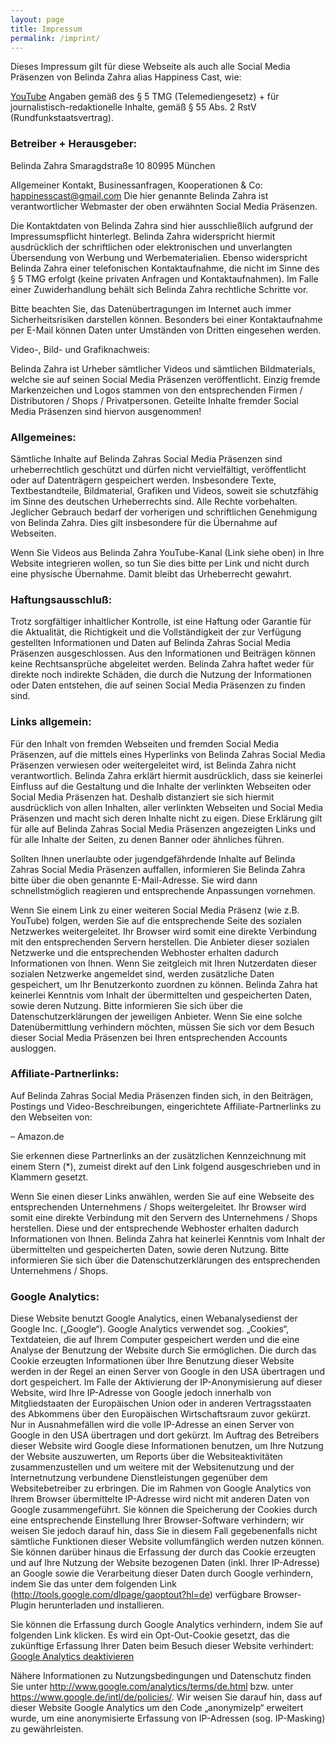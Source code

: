 ```yaml
---
layout: page
title: Impressum
permalink: /imprint/
---
```


Dieses Impressum gilt für diese Webseite als auch alle Social Media Präsenzen von Belinda Zahra alias Happiness Cast, wie:

[YouTube](https://www.youtube.com/channel/UCI_N-v-QeOP5PiSvzj4qTuQ)
Angaben gemäß des § 5 TMG (Telemediengesetz) + für journalistisch-redaktionelle Inhalte, gemäß § 55 Abs. 2 RstV (Rundfunkstaatsvertrag).

### Betreiber + Herausgeber:

Belinda Zahra
Smaragdstraße 10
80995 München

Allgemeiner Kontakt, Businessanfragen, Kooperationen & Co: [happinesscast@gmail.com](mailto:happinesscast@gmail.com)
Die hier genannte Belinda Zahra ist verantwortlicher Webmaster der oben erwähnten Social Media Präsenzen.

Die Kontaktdaten von Belinda Zahra sind hier ausschließlich aufgrund der Impressumspflicht hinterlegt. Belinda Zahra widerspricht hiermit ausdrücklich der schriftlichen oder elektronischen und unverlangten Übersendung von Werbung und Werbematerialien. Ebenso widerspricht Belinda Zahra einer telefonischen Kontaktaufnahme, die nicht im Sinne des § 5 TMG erfolgt (keine privaten Anfragen und Kontaktaufnahmen). Im Falle einer Zuwiderhandlung behält sich Belinda Zahra rechtliche Schritte vor.

Bitte beachten Sie, das Datenübertragungen im Internet auch immer Sicherheitsrisiken darstellen können. Besonders bei einer Kontaktaufnahme per E-Mail können Daten unter Umständen von Dritten eingesehen werden.

Video-, Bild- und Grafiknachweis:

Belinda Zahra ist Urheber sämtlicher Videos und sämtlichen Bildmaterials, welche sie auf seinen Social Media Präsenzen veröffentlicht. Einzig fremde Markenzeichen und Logos stammen von den entsprechenden Firmen / Distributoren / Shops / Privatpersonen. Geteilte Inhalte fremder Social Media Präsenzen sind hiervon ausgenommen!

### Allgemeines:

Sämtliche Inhalte auf Belinda Zahras Social Media Präsenzen sind urheberrechtlich geschützt und dürfen nicht vervielfältigt, veröffentlicht oder auf Datenträgern gespeichert werden. Insbesondere Texte, Textbestandteile, Bildmaterial, Grafiken und Videos, soweit sie schutzfähig im Sinne des deutschen Urheberrechts sind. Alle Rechte vorbehalten. Jeglicher Gebrauch bedarf der vorherigen und schriftlichen Genehmigung von Belinda Zahra. Dies gilt insbesondere für die Übernahme auf Webseiten.

Wenn Sie Videos aus Belinda Zahra YouTube-Kanal (Link siehe oben) in Ihre Website integrieren wollen, so tun Sie dies bitte per Link und nicht durch eine physische Übernahme. Damit bleibt das Urheberrecht gewahrt.

### Haftungsausschluß:

Trotz sorgfältiger inhaltlicher Kontrolle, ist eine Haftung oder Garantie für die Aktualität, die Richtigkeit und die Vollständigkeit der zur Verfügung gestellten Informationen und Daten auf Belinda Zahras Social Media Präsenzen ausgeschlossen. Aus den Informationen und Beiträgen können keine Rechtsansprüche abgeleitet werden. Belinda Zahra haftet weder für direkte noch indirekte Schäden, die durch die Nutzung der Informationen oder Daten entstehen, die auf seinen Social Media Präsenzen zu finden sind.

### Links allgemein:

Für den Inhalt von fremden Webseiten und fremden Social Media Präsenzen, auf die mittels eines Hyperlinks von Belinda Zahras Social Media Präsenzen verwiesen oder weitergeleitet wird, ist Belinda Zahra nicht verantwortlich. Belinda Zahra erklärt hiermit ausdrücklich, dass sie keinerlei Einfluss auf die Gestaltung und die Inhalte der verlinkten Webseiten oder Social Media Präsenzen hat. Deshalb distanziert sie sich hiermit ausdrücklich von allen Inhalten, aller verlinkten Webseiten und Social Media Präsenzen und macht sich deren Inhalte nicht zu eigen. Diese Erklärung gilt für alle auf Belinda Zahras Social Media Präsenzen angezeigten Links und für alle Inhalte der Seiten, zu denen Banner oder ähnliches führen.

Sollten Ihnen unerlaubte oder jugendgefährdende Inhalte auf Belinda Zahras Social Media Präsenzen auffallen, informieren Sie Belinda Zahra bitte über die oben genannte E-Mail-Adresse. Sie wird dann schnellstmöglich reagieren und entsprechende Anpassungen vornehmen.

Wenn Sie einem Link zu einer weiteren Social Media Präsenz (wie z.B. YouTube) folgen, werden Sie auf die entsprechende Seite des sozialen Netzwerkes weitergeleitet. Ihr Browser wird somit eine direkte Verbindung mit den entsprechenden Servern herstellen. Die Anbieter dieser sozialen Netzwerke und die entsprechenden Webhoster erhalten dadurch Informationen von Ihnen. Wenn Sie zeitgleich mit Ihren Nutzerdaten dieser sozialen Netzwerke angemeldet sind, werden zusätzliche Daten gespeichert, um Ihr Benutzerkonto zuordnen zu können. Belinda Zahra hat keinerlei Kenntnis vom Inhalt der übermittelten und gespeicherten Daten, sowie deren Nutzung. Bitte informieren Sie sich über die Datenschutzerklärungen der jeweiligen Anbieter. Wenn Sie eine solche Datenübermittlung verhindern möchten, müssen Sie sich vor dem Besuch dieser Social Media Präsenzen bei Ihren entsprechenden Accounts ausloggen.

### Affiliate-Partnerlinks:

Auf Belinda Zahras Social Media Präsenzen finden sich, in den Beiträgen, Postings und Video-Beschreibungen, eingerichtete Affiliate-Partnerlinks zu den Webseiten von:

– Amazon.de

Sie erkennen diese Partnerlinks an der zusätzlichen Kennzeichnung mit einem Stern (*), zumeist direkt auf den Link folgend ausgeschrieben und in Klammern gesetzt.

Wenn Sie einen dieser Links anwählen, werden Sie auf eine Webseite des entsprechenden Unternehmens / Shops weitergeleitet. Ihr Browser wird somit eine direkte Verbindung mit den Servern des Unternehmens / Shops herstellen. Diese und der entsprechende Webhoster erhalten dadurch Informationen von Ihnen. Belinda Zahra hat keinerlei Kenntnis vom Inhalt der übermittelten und gespeicherten Daten, sowie deren Nutzung. Bitte informieren Sie sich über die Datenschutzerklärungen des entsprechenden Unternehmens / Shops.

### Google Analytics:

Diese Website benutzt Google Analytics, einen Webanalysedienst der Google Inc. („Google“). Google Analytics verwendet sog. „Cookies“, Textdateien, die auf Ihrem Computer gespeichert werden und die eine Analyse der Benutzung der Website durch Sie ermöglichen. Die durch das Cookie erzeugten Informationen über Ihre Benutzung dieser Website werden in der Regel an einen Server von Google in den USA übertragen und dort gespeichert. Im Falle der Aktivierung der IP-Anonymisierung auf dieser Website, wird Ihre IP-Adresse von Google jedoch innerhalb von Mitgliedstaaten der Europäischen Union oder in anderen Vertragsstaaten des Abkommens über den Europäischen Wirtschaftsraum zuvor gekürzt. Nur in Ausnahmefällen wird die volle IP-Adresse an einen Server von Google in den USA übertragen und dort gekürzt. Im Auftrag des Betreibers dieser Website wird Google diese Informationen benutzen, um Ihre Nutzung der Website auszuwerten, um Reports über die Websiteaktivitäten zusammenzustellen und um weitere mit der Websitenutzung und der Internetnutzung verbundene Dienstleistungen gegenüber dem Websitebetreiber zu erbringen. Die im Rahmen von Google Analytics von Ihrem Browser übermittelte IP-Adresse wird nicht mit anderen Daten von Google zusammengeführt. Sie können die Speicherung der Cookies durch eine entsprechende Einstellung Ihrer Browser-Software verhindern; wir weisen Sie jedoch darauf hin, dass Sie in diesem Fall gegebenenfalls nicht sämtliche Funktionen dieser Website vollumfänglich werden nutzen können. Sie können darüber hinaus die Erfassung der durch das Cookie erzeugten und auf Ihre Nutzung der Website bezogenen Daten (inkl. Ihrer IP-Adresse) an Google sowie die Verarbeitung dieser Daten durch Google verhindern, indem Sie das unter dem folgenden Link (http://tools.google.com/dlpage/gaoptout?hl=de) verfügbare Browser-Plugin herunterladen und installieren.

Sie können die Erfassung durch Google Analytics verhindern, indem Sie auf folgenden Link klicken. Es wird ein Opt-Out-Cookie gesetzt, das die zukünftige Erfassung Ihrer Daten beim Besuch dieser Website verhindert:
<a href=“javascript:gaOptout()“>Google Analytics deaktivieren</a>

Nähere Informationen zu Nutzungsbedingungen und Datenschutz finden Sie unter http://www.google.com/analytics/terms/de.html bzw. unter https://www.google.de/intl/de/policies/. Wir weisen Sie darauf hin, dass auf dieser Website Google Analytics um den Code „anonymizeIp“ erweitert wurde, um eine anonymisierte Erfassung von IP-Adressen (sog. IP-Masking) zu gewährleisten.
